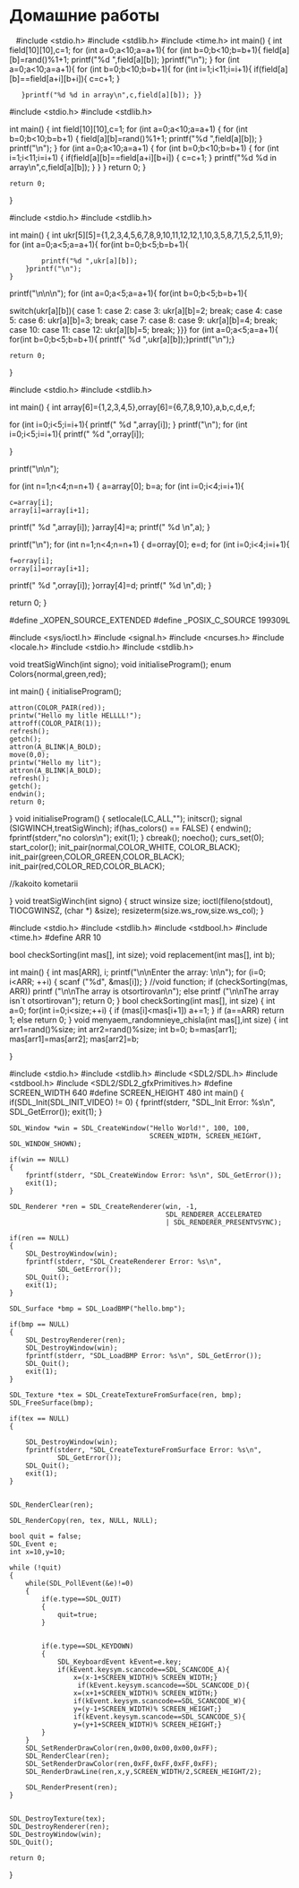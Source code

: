 ﻿# Домашние работы
﻿
﻿
﻿
﻿#include <stdio.h>
#include <stdlib.h>
#include <time.h>
int main()
{
    int field[10][10],c=1;
    for (int a=0;a<10;a=a+1){
        for (int b=0;b<10;b=b+1){
            field[a][b]=rand()%1+1;
            printf("%d ",field[a][b]);
        }printf("\n");
    }
    for (int a=0;a<10;a=a+1){
        for (int b=0;b<10;b=b+1){
                for (int i=1;i<11;i=i+1){
    if(field[a][b]==field[a+i][b+i]){
        c=c+1;
    }


       }printf("%d %d in array\n",c,field[a][b]); }}


#include <stdio.h>
#include <stdlib.h>

int main()
{
    int field[10][10],c=1;
    for (int a=0;a<10;a=a+1)
        {
            for (int b=0;b<10;b=b+1)
            { field[a][b]=rand()%1+1;
            printf("%d ",field[a][b]);
            }
            printf("\n");
        }
        for (int a=0;a<10;a=a+1)
            {
                for (int b=0;b<10;b=b+1)
                {
                    for (int i=1;i<11;i=i+1)
                    {
                        if(field[a][b]==field[a+i][b+i])
                        {
                            c=c+1;
                        }
                        printf("%d %d in array\n",c,field[a][b]);
                    }
                }
            }
            return 0;
}


    return 0;
}



#include <stdio.h>
#include <stdlib.h>

int main()
{
    int ukr[5][5]={1,2,3,4,5,6,7,8,9,10,11,12,12,1,10,3,5,8,7,1,5,2,5,11,9};
    for (int a=0;a<5;a=a+1){
        for(int b=0;b<5;b=b+1){

            printf("%d ",ukr[a][b]);
        }printf("\n");
    }
printf("\n\n\n");
   for (int a=0;a<5;a=a+1){
        for(int b=0;b<5;b=b+1){

   switch(ukr[a][b]){
   case 1:
   case 2:
   case 3:
    ukr[a][b]=2;
    break;
   case 4:
   case 5:
   case 6:
    ukr[a][b]=3;
    break;
   case 7:
   case 8:
   case 9:
    ukr[a][b]=4;
    break;
   case 10:
   case 11:
   case 12:
    ukr[a][b]=5;
    break;
        }}}
        for (int a=0;a<5;a=a+1){
        for(int b=0;b<5;b=b+1){
                printf(" %d ",ukr[a][b]);}printf("\n");}

    return 0;
}



#include <stdio.h>
#include <stdlib.h>

int main()
{
    int array[6]={1,2,3,4,5},orray[6]={6,7,8,9,10},a,b,c,d,e,f;

  for (int i=0;i<5;i=i+1){
    printf(" %d ",array[i]);
  }
  printf("\n");
  for (int i=0;i<5;i=i+1){
    printf(" %d ",orray[i]);


}

printf("\n\n");

for (int n=1;n<4;n=n+1)
{   a=array[0];
    b=a;
    for (int i=0;i<4;i=i+1){

    c=array[i];
    array[i]=array[i+1];


printf(" %d ",array[i]);
}array[4]=a;
printf(" %d \n",a);
}

printf("\n");
for (int n=1;n<4;n=n+1)
{   d=orray[0];
    e=d;
    for (int i=0;i<4;i=i+1){

    f=orray[i];
    orray[i]=orray[i+1];


printf(" %d ",orray[i]);
}orray[4]=d;
printf(" %d \n",d);
}

return 0;
}


#define _XOPEN_SOURCE_EXTENDED
#define _POSIX_C_SOURCE 199309L

#include <sys/ioctl.h>
#include <signal.h>
#include <ncurses.h>
#include <locale.h>
#include <stdio.h>
#include <stdlib.h>

void treatSigWinch(int signo);
void initialiseProgram();
enum Colors{normal,green,red};


int main()
{
    initialiseProgram();

    attron(COLOR_PAIR(red));
    printw("Hello my litle HELLLL!");
    attroff(COLOR_PAIR(1));
    refresh();
    getch();
    attron(A_BLINK|A_BOLD);
    move(0,0);
    printw("Hello my lit");
    attron(A_BLINK|A_BOLD);
    refresh();
    getch();
    endwin();
    return 0;
}
void initialiseProgram()
{
    setlocale(LC_ALL,"");
    initscr();
    signal (SIGWINCH,treatSigWinch);
    if(has_colors() == FALSE)
    {
        endwin();
        fprintf(stderr,"no colors\n");
        exit(1);
    }
    cbreak();
    noecho();
    curs_set(0);
    start_color();
    init_pair(normal,COLOR_WHITE, COLOR_BLACK);
    init_pair(green,COLOR_GREEN,COLOR_BLACK);
    init_pair(red,COLOR_RED,COLOR_BLACK);


//kakoito kometarii


}
void treatSigWinch(int signo)
{
    struct winsize size;
    ioctl(fileno(stdout), TIOCGWINSZ, (char *) &size);
    resizeterm(size.ws_row,size.ws_col);
}











#include <stdio.h>
#include <stdlib.h>
#include <stdbool.h>
#include <time.h>
#define ARR 10

bool checkSorting(int mas[], int size);
void replacement(int mas[], int b);

int main()
{
int mas[ARR], i;
printf("\n\nEnter the array: \n\n");
for (i=0; i<ARR; ++i)
{
scanf ("%d", &mas[i]);
}
//void function;
if (checkSorting(mas, ARR))
printf ("\n\nThe array is otsortirovan\n");
else
printf ("\n\nThe array isn`t otsortirovan");
return 0;
}
bool checkSorting(int mas[], int size)
{
    int a=0;
    for(int i=0;i<size;++i)
    {
        if (mas[i]<mas[i+1])
            a+=1;
    }
    if (a==ARR)
        return 1;
    else return 0;
}
void menyaem_randomnieye_chisla(int mas[],int size)
{
 int arr1=rand()%size;
 int arr2=rand()%size;
 int b=0;
 b=mas[arr1];
 mas[arr1]=mas[arr2];
 mas[arr2]=b;


}



#include <stdio.h>
#include <stdlib.h>
#include <SDL2/SDL.h>
#include <stdbool.h>
#include <SDL2/SDL2_gfxPrimitives.h>
#define SCREEN_WIDTH 640
#define SCREEN_HEIGHT 480
int main()
{
    if(SDL_Init(SDL_INIT_VIDEO) != 0)
    {
        fprintf(stderr, "SDL_Init Error: %s\n", SDL_GetError());
        exit(1);
    }

    SDL_Window *win = SDL_CreateWindow("Hello World!", 100, 100,
                                       SCREEN_WIDTH, SCREEN_HEIGHT, SDL_WINDOW_SHOWN);

    if(win == NULL)
    {
        fprintf(stderr, "SDL_CreateWindow Error: %s\n", SDL_GetError());
        exit(1);
    }

    SDL_Renderer *ren = SDL_CreateRenderer(win, -1,
                                           SDL_RENDERER_ACCELERATED
                                           | SDL_RENDERER_PRESENTVSYNC);

    if(ren == NULL)
    {
        SDL_DestroyWindow(win);
        fprintf(stderr, "SDL_CreateRenderer Error: %s\n",
                SDL_GetError());
        SDL_Quit();
        exit(1);
    }

    SDL_Surface *bmp = SDL_LoadBMP("hello.bmp");

    if(bmp == NULL)
    {
        SDL_DestroyRenderer(ren);
        SDL_DestroyWindow(win);
        fprintf(stderr, "SDL_LoadBMP Error: %s\n", SDL_GetError());
        SDL_Quit();
        exit(1);
    }

    SDL_Texture *tex = SDL_CreateTextureFromSurface(ren, bmp);
    SDL_FreeSurface(bmp);

    if(tex == NULL)
    {

        SDL_DestroyWindow(win);
        fprintf(stderr, "SDL_CreateTextureFromSurface Error: %s\n",
                SDL_GetError());
        SDL_Quit();
        exit(1);
    }


    SDL_RenderClear(ren);

    SDL_RenderCopy(ren, tex, NULL, NULL);

    bool quit = false;
    SDL_Event e;
    int x=10,y=10;

    while (!quit)
    {
        while(SDL_PollEvent(&e)!=0)
        {
            if(e.type==SDL_QUIT)
            {
                quit=true;
            }


            if(e.type==SDL_KEYDOWN)
            {
                SDL_KeyboardEvent kEvent=e.key;
                if(kEvent.keysym.scancode==SDL_SCANCODE_A){
                    x=(x-1+SCREEN_WIDTH)% SCREEN_WIDTH;}
                     if(kEvent.keysym.scancode==SDL_SCANCODE_D){
                    x=(x+1+SCREEN_WIDTH)% SCREEN_WIDTH;}
                    if(kEvent.keysym.scancode==SDL_SCANCODE_W){
                    y=(y-1+SCREEN_WIDTH)% SCREEN_HEIGHT;}
                    if(kEvent.keysym.scancode==SDL_SCANCODE_S){
                    y=(y+1+SCREEN_WIDTH)% SCREEN_HEIGHT;}
            }
        }
        SDL_SetRenderDrawColor(ren,0x00,0x00,0x00,0xFF);
        SDL_RenderClear(ren);
        SDL_SetRenderDrawColor(ren,0xFF,0xFF,0xFF,0xFF);
        SDL_RenderDrawLine(ren,x,y,SCREEN_WIDTH/2,SCREEN_HEIGHT/2);

        SDL_RenderPresent(ren);
    }


    SDL_DestroyTexture(tex);
    SDL_DestroyRenderer(ren);
    SDL_DestroyWindow(win);
    SDL_Quit();

    return 0;
}





